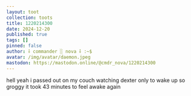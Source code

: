 ```yaml
---
layout: toot
collection: toots
title: 1220214300
date: 2024-12-20
published: true
tags: []
pinned: false
author: ⸸ commander ░ nova ⸸ :~$
avatar: /img/avatar/daemon.jpeg
mastodon: https://mastodon.online/@cmdr_nova/1220214300
---
```


hell yeah i passed out on my couch watching dexter only to wake up so groggy it took 43 minutes to feel awake again

